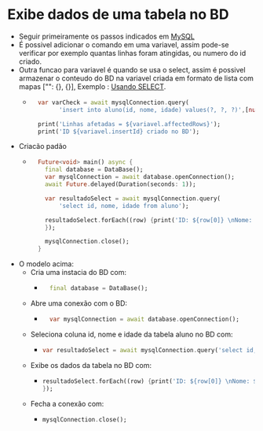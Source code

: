 # Exibe dados de uma tabela no BD
- Seguir primeiramente os passos indicados em [MySQL](../../MYSQL.md)
- É possivel adicionar o comando em uma variavel, assim pode-se verificar por exemplo quantas linhas foram atingidas, ou numero do id criado.
- Outra funcao para variavel é quando se usa o select, assim é possivel armazenar o conteudo do BD na variavel criada em formato de lista com mapas ["": {}, {}], Exemplo : [Usando SELECT](../Modelos/Exibindo_dados_do_BD.md).
  - ```dart
      var varCheck = await mysqlConnection.query(
            'insert into aluno(id, nome, idade) values(?, ?, ?)',[null, 'nome', 0]);

      print('Linhas afetadas = ${variavel.affectedRows}');
      print('ID ${variavel.insertId} criado no BD');
      ```
- Criacão padão
  - ```dart
      Future<void> main() async {
        final database = DataBase();
        var mysqlConnection = await database.openConnection();
        await Future.delayed(Duration(seconds: 1));

        var resultadoSelect = await mysqlConnection.query(
            'select id, nome, idade from aluno'); 

        resultadoSelect.forEach((row) {print('ID: ${row[0]} \nNome: ${row['nome']} Idade: ${row['idade']}\n');
        });

        mysqlConnection.close();
      }
    ```
- O modelo acima:
    - Cria uma instacia do BD com:
        - ```dart
            final database = DataBase();
            ```
    - Abre uma conexão com o BD:
        - ```dart
            var mysqlConnection = await database.openConnection();
            ```
    - Seleciona coluna id, nome e idade da tabela aluno no BD com:
        - ```dart
          var resultadoSelect = await mysqlConnection.query('select id, nome, idade from aluno'); 
            ```
    - Exibe os dados da tabela no BD com:
        - ```dart
          resultadoSelect.forEach((row) {print('ID: ${row[0]} \nNome: ${row['nome']} Idade: ${row['idade']}\n');
          });
            ```
    - Fecha a conexão com:
        - ```dart
          mysqlConnection.close();
            ```   
